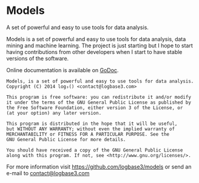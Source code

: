 Models
======

A set of powerful and easy to use tools for data analysis.

Models is a set of powerful and easy to use tools for data analysis, data mining and machine learning. The project is just starting but I hope to start having contributions from other developers when I start to have stable versions of the software.


Online documentation is available on [GoDoc](http://godoc.org/github.com/logbase3/models).

    Models, is a set of powerful and easy to use tools for data analysis.
    Copyright (C) 2014 log₃() <contact@logbase3.com>

    This program is free software: you can redistribute it and/or modify
    it under the terms of the GNU General Public License as published by
    the Free Software Foundation, either version 3 of the License, or
    (at your option) any later version.

    This program is distributed in the hope that it will be useful,
    but WITHOUT ANY WARRANTY; without even the implied warranty of
    MERCHANTABILITY or FITNESS FOR A PARTICULAR PURPOSE. See the
    GNU General Public License for more details.

    You should have received a copy of the GNU General Public License
    along with this program. If not, see <http://www.gnu.org/licenses/>.

For more information visit https://github.com/logbase3/models or send an e-mail
to contact@logbase3.com

